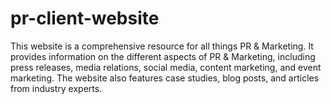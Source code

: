 # pr-client-website
This website is a comprehensive resource for all things PR &amp; Marketing. It provides information on the different aspects of PR &amp; Marketing, including press releases, media relations, social media, content marketing, and event marketing. The website also features case studies, blog posts, and articles from industry experts.
